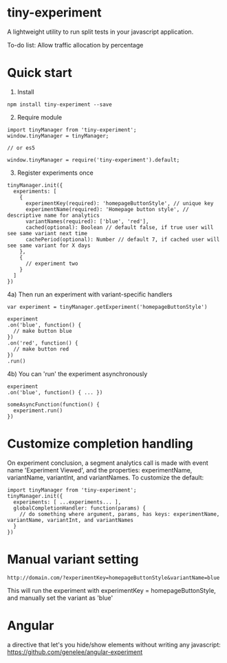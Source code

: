 # tiny-experiment

A lightweight utility to run split tests in your javascript application.

To-do list:
Allow traffic allocation by percentage


# Quick start

1) Install
```
npm install tiny-experiment --save
```

2) Require module
```
import tinyManager from 'tiny-experiment';
window.tinyManager = tinyManager;

// or es5

window.tinyManager = require('tiny-experiment').default;

```

3) Register experiments once
```
tinyManager.init({
  experiments: [
    {
      experimentKey(required): 'homepageButtonStyle', // unique key
      experimentName(required): 'Homepage button style', // descriptive name for analytics
      variantNames(required): ['blue', 'red'],
      cached(optional): Boolean // default false, if true user will see same variant next time
      cachePeriod(optional): Number // default 7, if cached user will see same variant for X days
    },
    {
      // experiment two
    }
  ]
})
```

4a) Then run an experiment with variant-specific handlers
```
var experiment = tinyManager.getExperiment('homepageButtonStyle')

experiment
.on('blue', function() {
  // make button blue
})
.on('red', function() {
  // make button red
})
.run()
```

4b) You can 'run' the experiment asynchronously
```
experiment
.on('blue', function() { ... })

someAsyncFunction(function() {
  experiment.run()
})
```

# Customize completion handling

On experiment conclusion, a segment analytics call is made with event name 'Experiment Viewed', and the properties: experimentName, variantName, variantInt, and variantNames. To customize the default:

```
import tinyManager from 'tiny-experiment';
tinyManager.init({
  experiments: [ ...experiments... ],
  globalCompletionHandler: function(params) {
    // do something where argument, params, has keys: experimentName, variantName, variantInt, and variantNames
  }
})
```

# Manual variant setting

```
http://domain.com/?experimentKey=homepageButtonStyle&variantName=blue
```

This will run the experiment with experimentKey = homepageButtonStyle, and manually set the variant as 'blue'

# Angular 

a directive that let's you hide/show elements without writing any javascript: https://github.com/genelee/angular-experiment
